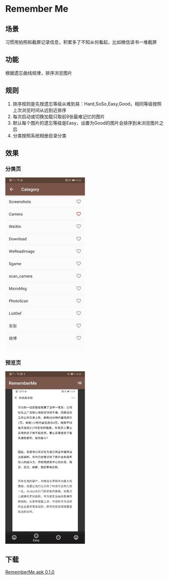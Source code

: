# Remember Me

## 场景
习惯用拍照和截屏记录信息，积累多了不知从何看起，比如微信读书一堆截屏


## 功能
根据遗忘曲线规律，排序浏览图片

## 规则
1. 排序规则是先按遗忘等级从难到易：Hard,SoSo,Easy,Good，相同等级按照上次浏览时间从远到近排序
2. 每次启动或切换加载只取前9张最难记忆的图片
3. 默认每个图片的遗忘等级是Easy，设置为Good的图片会排序到未浏览图片之后
4. 分类按照系统相册目录分类

## 效果
### 分类页
<p >
	<img src="https://raw.githubusercontent.com/HUANG-Zhi/remember_me/master/show/category.jpeg" alt="分类页"  width="250">
</p>

### 预览页
<p >
	<img src="https://raw.githubusercontent.com/HUANG-Zhi/remember_me/master/show/view.jpeg" alt="预览页"  width="250">
</p>

## 下载
[RememberMe apk 0.1.0](https://raw.githubusercontent.com/HUANG-Zhi/remember_me/master/output/apk/app.apk)
